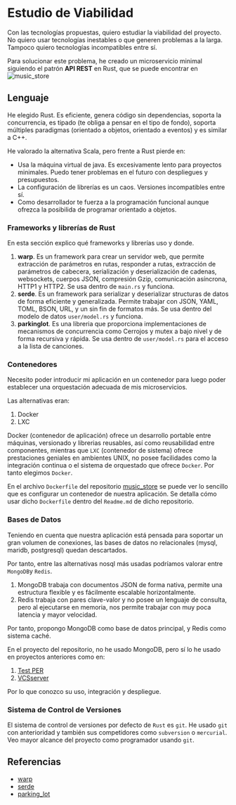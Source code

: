 # Estudio de Viabilidad

Con las tecnologías propuestas, quiero estudiar la viabilidad del proyecto. No quiero usar tecnologías inestables o que generen problemas a la larga. Tampoco quiero tecnologías incompatibles entre sí.

Para solucionar este problema, he creado un microservicio minimal siguiendo el patrón __API REST__ en Rust, que se puede encontrar en ![music_store](https://github.com/pepitoenpeligro/music_store)


## Lenguaje

He elegido Rust. Es eficiente, genera código sin dependencias, soporta la concurrencia, es tipado (te obliga a pensar en el tipo de fondo), soporta múltiples paradigmas (orientado a objetos, orientado a eventos) y es similar a C++.

He valorado la alternativa Scala, pero frente a Rust pierde en:

* Usa la máquina virtual de java. Es excesivamente lento para proyectos minimales. Puedo tener problemas en el futuro con despliegues y presupuestos.
* La configuración de librerías es un caos. Versiones incompatibles entre sí.
* Como desarrollador te fuerza a la programación funcional aunque ofrezca la posibilida de programar orientado a objetos.


### Frameworks y librerías de Rust 

En esta sección explico qué frameworks y librerías uso y donde.

1. __warp__. Es un framework para crear un servidor web, que permite extracción de parámetros en rutas, responder a rutas, extracción de parámetros de cabecera, serialización y deserialización de cadenas, websockets, cuerpos JSON, compresión Gzip, comunicación asíncrona, HTTP1 y HTTP2. Se usa dentro de `main.rs` y funciona.
2. __serde__. Es un framework para serializar y deserializar structuras de datos de forma eficiente y generalizada. Permite trabajar con JSON, YAML, TOML, BSON, URL, y un sin fin de formatos más. Se usa dentro del modelo de datos `user/model.rs` y funciona.
3. __parkinglot__. Es una libreria que proporciona implementaciones de mecanismos de concurrencia como Cerrojos y mutex a bajo nivel y de forma recursiva y rápida. Se usa dentro de `user/model.rs` para el acceso a la lista de canciones.


### Contenedores

Necesito poder introducir mi aplicación en un contenedor para luego poder establecer una orquestación adecuada de mis microservicios.

Las alternativas eran:

1. Docker
2. LXC

Docker (contenedor de aplicación) ofrece un desarrollo portable entre máquinas, versionado y librerias reusables, así como reusabilidad entre componentes, mientras que `LXC` (contenedor de sistema) ofrece prestaciones geniales en ambientes UNIX, no posee facilidades como la integración continua o el sistema de orquestado que ofrece `Docker`. Por tanto elegimos `Docker`.

En el archivo `Dockerfile` del repositorio [music_store](https://github.com/pepitoenpeligro/music_store) se puede ver lo sencillo que es configurar un contenedor de nuestra aplicación. Se detalla cómo usar dicho `Dockerfile` dentro del `Readme.md` de dicho repositorio.



### Bases de Datos

Teniendo en cuenta que nuestra aplicación está pensada para soportar un gran volumen de conexiones, las bases de datos no relacionales (mysql, maridb, postgresql) quedan descartados.

Por tanto, entre las alternativas nosql más usadas podríamos valorar entre `MongoDB`y `Redis`.

1. MongoDB trabaja con documentos JSON de forma nativa, permite una estructura flexible y es fácilmente escalable horizontalmente.
2. Redis trabaja con pares clave-valor y no posee un lenguaje de consulta, pero al ejecutarse en memoria, nos permite trabajar con muy poca latencia y mayor velocidad.

Por tanto, propongo MongoDB como base de datos principal, y Redis como sistema caché.

En el proyecto del repositorio, no he usado MongoDB, pero sí lo he usado en proyectos anteriores como en:

1. [Test PER](https://testalv.herokuapp.com)
2. [VCSserver](https://github.com/pepitoenpeligro/VCSserver)

Por lo que conozco su uso, integración y despliegue.


### Sistema de Control de Versiones

El sistema de control de versiones por defecto de `Rust` es `git`. He usado `git` con anterioridad y también sus competidores como `subversion` o `mercurial`. Veo mayor alcance del proyecto como programador usando `git`.






## Referencias
* [warp](https://github.com/seanmonstar/warp)
* [serde](https://github.com/serde-rs/serde)
* [parking_lot](https://github.com/Amanieu/parking_lot)